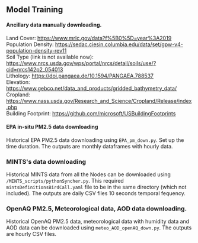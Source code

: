 ## Model Training

#### Ancillary data manually downloading.
Land Cover: https://www.mrlc.gov/data?f%5B0%5D=year%3A2019 \
Population Density: https://sedac.ciesin.columbia.edu/data/set/gpw-v4-population-density-rev11 \
Soil Type (link is not available now): https://www.nrcs.usda.gov/wps/portal/nrcs/detail/soils/use/?cid=nrcs142p2_054013 \
Lithology: https://doi.pangaea.de/10.1594/PANGAEA.788537 \
Elevation: https://www.gebco.net/data_and_products/gridded_bathymetry_data/ \
Cropland: https://www.nass.usda.gov/Research_and_Science/Cropland/Release/index.php \
Building Footprint: https://github.com/microsoft/USBuildingFootprints 

#### EPA in-situ PM2.5 data downloading
Historical EPA PM2.5 data downloading using <code>EPA_pm_down.py</code>. Set up the time duration. The outputs are monthly dataframes with hourly data.

### MINTS's data downloading
Historical MINTS data from all the Nodes can be downloaded using <code>/MINTS_scripts/pythonSyncher.py</code>. This required <code>mintsDefinitionsBirdCall.yaml</code> file to be in the same directory (which not included). The outputs are daily CSV files 10 seconds temporal fequency.

### OpenAQ PM2.5, Meteorological data, AOD data downloading.
Historical OpenAQ PM2.5 data, meteorological data with humidity data and AOD data can be downloaded using <code>meteo_AOD_openAQ_down.py</code>. The outputs are hourly CSV files.

